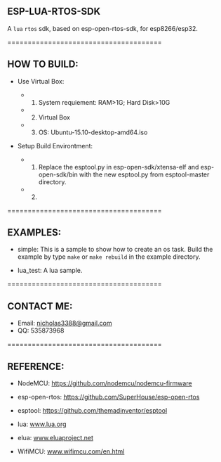 ## ESP-LUA-RTOS-SDK

A `lua` `rtos` sdk, based on esp-open-rtos-sdk, for esp8266/esp32.


======================================
## HOW TO BUILD:

* Use Virtual Box:
  - 1. System requiement: RAM>1G; Hard Disk>10G
  - 2. Virtual Box
  - 3. OS: Ubuntu-15.10-desktop-amd64.iso

* Setup Build Environtment:
  - 1. Replace the esptool.py in esp-open-sdk/xtensa-elf and esp-open-sdk/bin with the new esptool.py from esptool-master directory.
  - 2. 

======================================
## EXAMPLES:

* simple: This is a sample to show how to create an os task. Build the example by type `make` or `make rebuild` in the example directory.

* lua_test: A lua sample. 

======================================
## CONTACT ME: 
  - Email: nicholas3388@gmail.com
  - QQ: 535873968

======================================
## REFERENCE:

* NodeMCU: https://github.com/nodemcu/nodemcu-firmware

* esp-open-rtos: https://github.com/SuperHouse/esp-open-rtos

* esptool: https://github.com/themadinventor/esptool

* lua: www.lua.org

* elua: www.eluaproject.net

* WifiMCU: www.wifimcu.com/en.html
